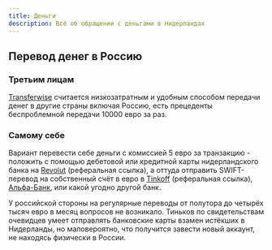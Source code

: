```yaml
---
title: Деньги
description: Всё об обращении с деньгами в Нидерландах
---
```


## Перевод денег в Россию

### Третьим лицам

[Transferwise](https://transferwise.com) считается низкозатратным и удобным способом передачи денег в другие страны включая Россию, есть прецеденты беспроблемной передачи 10000 евро за раз.

### Самому себе

Вариант перевести себе деньги с комиссией 5 евро за транзакцию - положить с помощью дебетовой или кредитной карты нидерландского банка на [Revolut](https://revolut.com/referral/dmitrybmq) (реферальная ссылка), а оттуда отправить SWIFT-перевод на собственный счёт в евро в [Tinkoff](https://www.tinkoff.ru/sl/1LQ3dKVPlY) (реферальная ссылка), [Альфа-Банк](https://alfabank.ru/), или какой угодно другой банк.

У российской стороны на регулярные переводы от полутора до четырёх тысяч евро в месяц вопросов не возникало. Тиньков по свидетельствам очевидцев умеет отправлять банковские карты взамен истёкших в Нидерланды, но маловероятно, что получится завести новый аккаунт, не находясь физически в России.
